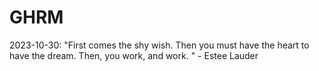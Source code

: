 # GHRM

2023-10-30: "First comes the shy wish. Then you must have the heart to have the dream. Then, you work, and work.  " - Estee Lauder